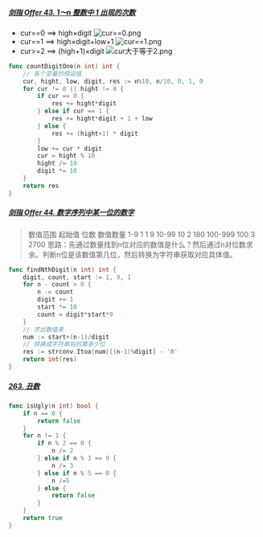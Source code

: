 ##### [剑指 Offer 43. 1～n 整数中 1 出现的次数](https://leetcode-cn.com/problems/1nzheng-shu-zhong-1chu-xian-de-ci-shu-lcof/)

- cur==0 ==> high×digit
  ![cur==0.png](https://pic.leetcode-cn.com/91942d70bc0f58601b2e67f75b9f1292be92cdaf169a2df7e41257ab8d1ce2a3-cur==0.png)
- cur==1 ==> high×digit+low+1
  ![cur==1.png](https://pic.leetcode-cn.com/bc9e49373d404da941bcf25b3ad0bb4a144293f2b195613ebe92b7a0242e6f5f-cur==1.png)
- cur>=2 ==> (high+1)×digit
  ![cur大于等于2.png](https://pic.leetcode-cn.com/b44cb766f965594b077c8d140e8ba65bfc2f8ae2ecd5245c4726b5adf348a34b-cur%E5%A4%A7%E4%BA%8E%E7%AD%89%E4%BA%8E2.png)

```go
func countDigitOne(n int) int {
    // 各个变量的预设值
    cur, hight, low, digit, res := n%10, n/10, 0, 1, 0
    for cur != 0 || hight != 0 {
        if cur == 0 {
            res += hight*digit
        } else if cur == 1 {
            res += hight*digit + 1 + low
        } else {
            res += (hight+1) * digit
        }
        low += cur * digit
        cur = hight % 10
        hight /= 10
        digit *= 10
    }
    return res
}
```



#####  [剑指 Offer 44. 数字序列中某一位的数字](https://leetcode-cn.com/problems/shu-zi-xu-lie-zhong-mou-yi-wei-de-shu-zi-lcof/)

> 数值范围 起始值 位数 数值数量
> 1-9 1 1 9
> 10-99 10 2 180
> 100-999 100 3 2700
> 思路：先通过数量找到n位对应的数值是什么？然后通过n对位数求余。判断n位是该数值第几位，然后转换为字符串获取对应具体值。

```go
func findNthDigit(n int) int {
    digit, count, start := 1, 9, 1
    for n - count > 0 {
        n -= count
        digit += 1
        start *= 10
        count = digit*start*9
    }
    // 求出数值来
    num := start+(n-1)/digit
    // 转换成字符串后的第多少位
    res := strconv.Itoa(num)[(n-1)%digit] - '0'
    return int(res)
}
```



##### [263. 丑数](https://leetcode-cn.com/problems/ugly-number/)

```go
func isUgly(n int) bool {
    if n == 0 {
        return false
    }
    for n != 1 {
        if n % 2 == 0 {
            n /= 2
        } else if n % 3 == 0 {
            n /= 3
        } else if n % 5 == 0 {
            n /=5
        } else {
            return false
        }
    }
    return true
}
```

